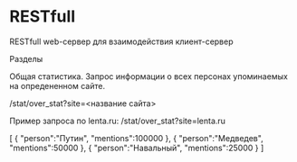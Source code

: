 # RESTfull
RESTfull web-сервер для взаимодействия клиент-сервер 

Разделы 

Общая статистика. Запрос информации о всех персонах упоминаемых на опредененном сайте.

/stat/over_stat?site=<название сайта>

Пример запроса по lenta.ru:
/stat/over_stat?site=lenta.ru

[
    {
	"person":"Путин",
	"mentions":100000
    },
    {
	"person":"Медведев",
	"mentions":50000
    },
    {
	"person":"Навальный",
	"mentions":25000
    }
]
